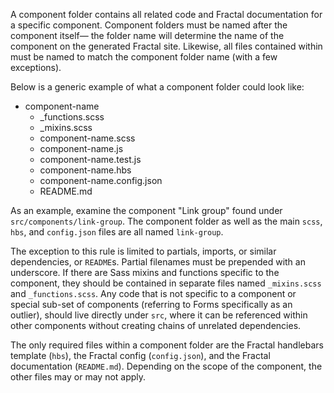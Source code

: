 A component folder contains all related code and Fractal documentation for a specific component. Component folders must be named after the component itself&mdash; the folder name will determine the name of the component on the generated Fractal site. Likewise, all files contained within must be named to match the component folder name (with a few exceptions).

Below is a generic example of what a component folder could look like:

- component-name
  - _functions.scss
  - _mixins.scss
  - component-name.scss
  - component-name.js
  - component-name.test.js
  - component-name.hbs
  - component-name.config.json
  - README.md

As an example, examine the component "Link group" found under `src/components/link-group`. The component folder as well as the main `scss`, `hbs`, and `config.json` files are all named `link-group`.

The exception to this rule is limited to partials, imports, or similar dependencies, or `README`s. Partial filenames must be prepended with an underscore. If there are Sass mixins and functions specific to the component, they should be contained in separate files named `_mixins.scss` and `_functions.scss`. Any code that is not specific to a component or special sub-set of components (referring to Forms specifically as an outlier), should live directly under `src`, where it can be referenced within other components without creating chains of unrelated dependencies.

The only required files within a component folder are the Fractal handlebars template (`hbs`), the Fractal config (`config.json`), and the Fractal documentation (`README.md`). Depending on the scope of the component, the other files may or may not apply.